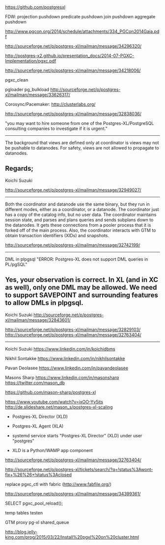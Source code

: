

https://github.com/postgresxl


FDW:
projection pushdown
predicate pushdown
join pushdown
aggregate pushdown

http://www.pgcon.org/2014/schedule/attachments/334_PGCon2014Gaia.pdf



http://sourceforge.net/p/postgres-xl/mailman/message/34296320/


http://postgres-x2.github.io/presentation_docs/2014-07-PGXC-Implementation/pgxc.pdf



http://sourceforge.net/p/postgres-xl/mailman/message/34218006/


pgxc_clean


pgloader
pg_bulkload
http://sourceforge.net/p/postgres-xl/mailman/message/33626317/



Corosync/Pacemaker: http://clusterlabs.org/


http://sourceforge.net/p/postgres-xl/mailman/message/32838036/

"you may want to hire someone from one of the
Postgres-XL/PostgreSQL consulting companies to investigate if it is urgent."

---

The background that views are defined only at coordinator is views may
not be pushable to datanodes.    For safety, views are not allowed to
propagate to datanodes.

Regards;
---
Koichi Suzuki

http://sourceforge.net/p/postgres-xl/mailman/message/32949027/


---

Both the coordinator and datanode use the same binary, but they run in
different modes, either as a coordinator, or a datanode.  The coordinator
just has a copy of the catalog info, but no user data. The coordinator
maintains session state, and parses and plans queries and sends subplans
down to the datanodes. It gets these connections from a pooler process that
it is forked off of the main process. Also, the coordinator interacts with
GTM to obtain transaction identifiers (XIDs) and snapshots.

http://sourceforge.net/p/postgres-xl/mailman/message/32742199/

---

DML in plpgsql
"ERROR:  Postgres-XL does not support DML queries in PL/pgSQL"

Yes, your observation is correct.    In XL (and in XC as well), only
one DML may be allowed.    We need to support SAVEPOINT and
surrounding features to allow DMLs in plpgsql.
---
Koichi Suzuki
http://sourceforge.net/p/postgres-xl/mailman/message/32843601/

http://sourceforge.net/p/postgres-xl/mailman/message/32829103/
http://sourceforge.net/p/postgres-xl/mailman/message/32763404/

---

Koichi Suzuki
https://www.linkedin.com/in/koichidbms

Nikhil Sontakke
https://www.linkedin.com/in/nikhilsontakke

Pavan Deolasee
https://www.linkedin.com/in/pavandeolasee

Masons Sharp
https://www.linkedin.com/in/masonsharp
https://twitter.com/mason_db

https://github.com/mason-sharp/postgres-xl

https://www.youtube.com/watch?v=ixOO-Yv5its
http://de.slideshare.net/mason_s/postgres-xl-scaling



- Postgres-XL Director (XLD)
- Postgres-XL Agent (XLA)

- systemd service starts "Postgres-XL Director" (XLD) under user "postgres"
- XLD is a Python/WAMP app component


http://sourceforge.net/p/postgres-xl/mailman/message/32763404/


http://sourceforge.net/p/postgres-xl/tickets/search/?q=!status%3Awont-fix+%26%26+!status%3Aclosed



replace pgxc_ctl with fabric (http://www.fabfile.org/)

http://sourceforge.net/p/postgres-xl/mailman/message/34399361/

SELECT pgxc_pool_reload();



temp tables testen

GTM proxy
pg-xl shared_queue



http://blog.jelly-king.com/prog/2015/03/22/Install%20pgxl%20on%20cluster.html

